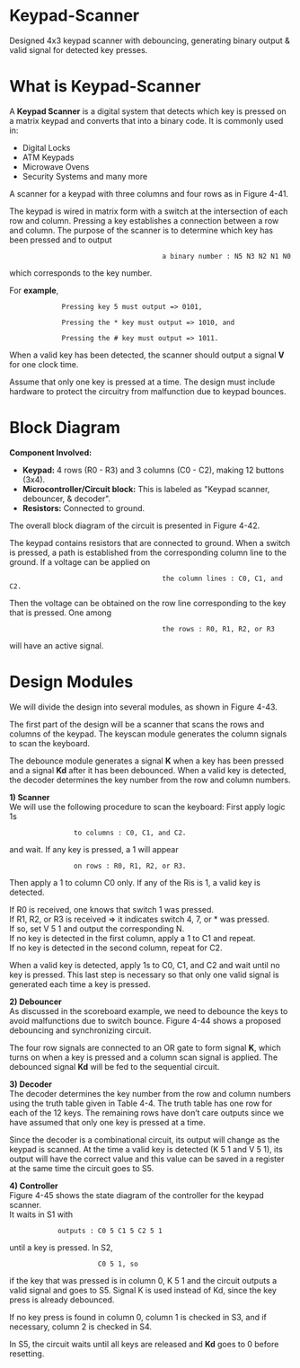 # Keypad-Scanner
Designed 4x3 keypad scanner with debouncing, generating binary output &amp; valid signal for detected key presses.

# What is Keypad-Scanner
A **Keypad Scanner** is a digital system that detects which key is pressed on a matrix keypad and converts that into a binary code. It is commonly used in:

  - Digital Locks
  - ATM Keypads
  - Microwave Ovens
  - Security Systems and many more

A scanner for a keypad with three columns and four rows 
as in Figure 4-41. 



The keypad is wired in matrix form with a switch at the intersection of each row and column. Pressing a key establishes a connection between a row and column. The purpose of the scanner is to determine which key has been pressed and to output 
                                 
                                          a binary number : N5 N3 N2 N1 N0
                                          
                                          
which corresponds to the key number. 

For **example**, 

                 Pressing key 5 must output => 0101,

                 Pressing the * key must output => 1010, and
                 
                 Pressing the # key must output => 1011. 
                 
When a valid key has been detected, the scanner should output a signal **V** for one clock time. 

Assume that only one key is pressed at a time. The design must include hardware to protect the circuitry from malfunction due to keypad bounces. 


# Block Diagram

**Component Involved:** 
- **Keypad:** 4 rows (R0 - R3) and 3 columns (C0 - C2), making 12 buttons (3x4).
- **Microcontroller/Circuit block:** This is labeled as "Keypad scanner, debouncer, & decoder".
- **Resistors:** Connected to ground.




The overall block diagram of the circuit is presented in Figure 4-42. 

The keypad contains resistors that are connected to ground. When a switch is pressed, a path is established from the corresponding column line to the ground. If a voltage can be applied on 

                                          the column lines : C0, C1, and C2.
                                          
Then the voltage can be obtained on the row line corresponding to the key that is pressed. One among 

                                          the rows : R0, R1, R2, or R3
will have an active signal.



# Design Modules

We will divide the design into several modules, as shown in Figure 4-43.


The first part of the design will be a scanner that scans the rows and columns of the keypad. The keyscan module generates the column signals to scan the keyboard. 


The debounce module generates a signal **K** when a key has been pressed and a signal **Kd** after it has been debounced. When a valid key is detected, the decoder determines the key number from the row and column numbers.


**1) Scanner** <br>
We will use the following procedure to scan the keyboard: First apply logic 1s 
  
                    to columns : C0, C1, and C2.

and wait. 
If any key is pressed, a 1 will appear 

                    on rows : R0, R1, R2, or R3.
                    
Then apply a 1 to column C0 only. If any of the Ris is 1, a valid key is detected. 

If R0 is received, one knows that switch 1 was pressed.  <br>
If R1, R2, or R3 is received => it indicates switch 4, 7, or * was pressed. <br>
If so, set V 5 1 and output the corresponding N. <br>
If no key is detected in the first column, apply a 1 to C1 and repeat. <br> 
If no key is detected in the second column, repeat for C2. <br>

When a valid key is detected, apply 1s to C0, C1, and C2 and wait until no key is pressed. This last step is necessary so 
that only one valid signal is generated each time a key is pressed.



**2) Debouncer** <br>
As discussed in the scoreboard example, we need to debounce the keys to avoid malfunctions due to switch bounce. Figure 4-44 shows a proposed debouncing and 
synchronizing circuit. 

The four row signals are connected to an OR gate to form signal **K**, which turns on when a key is pressed and a column scan signal is applied. 
The debounced signal **Kd** will be fed to the sequential circuit.



**3) Decoder** <br>
The decoder determines the key number from the row and column numbers using the truth table given in Table 4-4. The truth table has one row for each of the 12 keys. 
The remaining rows have don’t care outputs since we have assumed that only one key is pressed at a time. 

Since the decoder is a combinational circuit, its output will change as the keypad is scanned. At the time a valid key is detected (K 5 1 and V 5 1), 
its output will have the correct value and this value can be saved in a register at the same time the circuit goes to S5.

**4) Controller** <br>
Figure 4-45 shows the state diagram of the controller for the keypad scanner. <br>
It waits in S1 with 

                outputs : C0 5 C1 5 C2 5 1   

until a key is pressed. 
In S2,   

                          C0 5 1, so
                          
if the key that was pressed is in column 0, K 5 1 and the circuit outputs a valid signal and goes to S5. Signal K is used instead of Kd, since the key press is already debounced. 

If no key press is found in column 0, column 1 is checked in S3, and if necessary, column 2 is checked in S4. 

In S5, the circuit waits until all keys are released and **Kd** goes to 0 before resetting.

